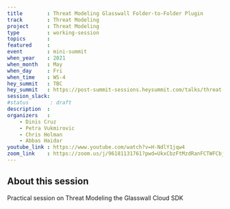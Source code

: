 ```yaml
---
title        : Threat Modeling Glasswall Folder-to-Folder Plugin
track        : Threat Modeling
project      : Threat Modeling
type         : working-session
topics       :
featured     :
event        : mini-summit
when_year    : 2021
when_month   : May
when_day     : Fri
when_time    : WS-4
hey_summit   : TBC
hey_summit   : https://post-summit-sessions.heysummit.com/talks/threat-modeling-glasswall-folder-to-folder-plugin/
session_slack:
#status       : draft
description  :
organizers   :
    - Dinis Cruz
    - Petra Vukmirovic
    - Chris Holman
    - Abbas Haidar
youtube_link : https://www.youtube.com/watch?v=H-NdlY1jqw4
zoom_link    : https://zoom.us/j/96181131761?pwd=UkxCbzFtMzdRanFCTWFCbjNmbmdmUT09
---
```


## About this session

Practical session on Threat Modeling the Glasswall Cloud SDK
